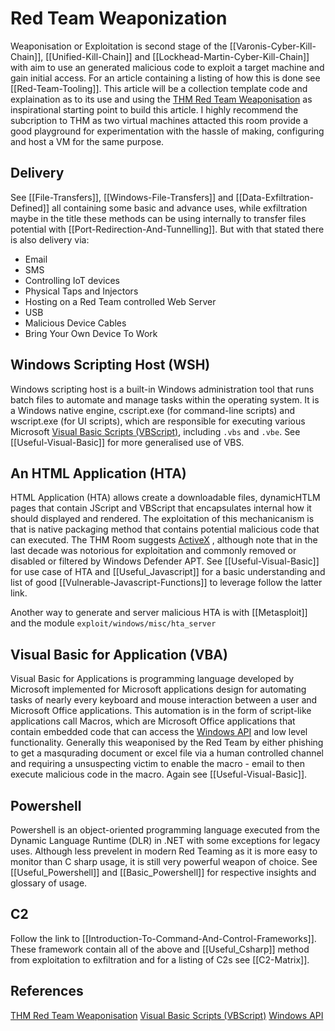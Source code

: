 # Red Team Weaponization


Weaponisation or Exploitation  is second stage of the [[Varonis-Cyber-Kill-Chain]], [[Unified-Kill-Chain]] and [[Lockhead-Martin-Cyber-Kill-Chain]] with aim to use an generated malicious code to exploit a target machine and gain initial access. For an article containing a listing of how this is done see [[Red-Team-Tooling]]. This article will be a collection template code and explaination as to its use and using the [THM Red Team Weaponisation](https://tryhackme.com/room/weaponization) as inspirational starting point to build this article. I highly recommend the subcription to THM as two virtual machines attacted this room provide a good playground for experimentation with the hassle of making, configuring and host a VM for the same purpose.  

## Delivery

See [[File-Transfers]], [[Windows-File-Transfers]] and [[Data-Exfiltration-Defined]] all containing some basic and advance uses, while exfiltration maybe in the title these methods can be using internally to transfer files potential with [[Port-Redirection-And-Tunnelling]]. But with that stated there is also delivery via:
- Email
- SMS
- Controlling IoT devices
- Physical Taps and Injectors
- Hosting on a Red Team controlled Web Server
- USB
- Malicious Device Cables
- Bring Your Own Device To Work 

## Windows Scripting Host (WSH)

Windows scripting host is a built-in Windows administration tool that runs batch files to automate and manage tasks within the operating system. It is a Windows native engine, cscript.exe (for command-line scripts) and wscript.exe (for UI scripts), which are responsible for executing various Microsoft [Visual Basic Scripts (VBScript)](https://en.wikipedia.org/wiki/VBScript), including `.vbs` and `.vbe`. See [[Useful-Visual-Basic]] for more generalised use of VBS.

## An HTML Application (HTA)

HTML Application (HTA) allows create a downloadable files,  dynamicHTLM pages that contain JScript and VBScript that encapsulates internal how it should displayed and rendered. The exploitation of this mechanicanism is that is native packaging method that contains potential malicious code that can executed.  The THM Room suggests [ActiveX](https://en.wikipedia.org/wiki/ActiveX) , although note that in the last decade was notorious for exploitation and commonly removed or disabled or filtered by Windows Defender APT. See [[Useful-Visual-Basic]] for use case of HTA and [[Useful_Javascript]] for a basic understanding and list of good [[Vulnerable-Javascript-Functions]] to leverage follow the latter link.

Another way to generate and server malicious HTA is with [[Metasploit]] and the module `exploit/windows/misc/hta_server`

## Visual Basic for Application (VBA)

Visual Basic for Applications is programming language developed by Microsoft implemented for Microsoft applications design for automating tasks of nearly every keyboard and mouse interaction between a user and Microsoft Office applications. This automation is in the form of script-like applications call Macros, which are Microsoft Office applications that contain embedded code that can access the [Windows API](https://en.wikipedia.org/wiki/Windows_API) and low level functionality. Generally this weaponised by the Red Team by either phishing to get a masqurading document or excel file via a human controlled channel and requiring a unsuspecting victim to enable the macro - email to then execute malicious code in the macro. Again see [[Useful-Visual-Basic]].

## Powershell

Powershell is an object-oriented programming language executed from the Dynamic Language Runtime (DLR) in .NET with some exceptions for legacy uses. Although less prevelent in modern Red Teaming as it is more easy to monitor than C sharp usage, it is still very powerful weapon of choice. See [[Useful_Powershell]] and [[Basic_Powershell]] for respective insights and glossary of usage.

## C2

Follow the link to [[Introduction-To-Command-And-Control-Frameworks]]. These framework contain all of the above and [[Useful_Csharp]] method from exploitation to exfiltration and for a listing of C2s see [[C2-Matrix]].


## References
[THM Red Team Weaponisation](https://tryhackme.com/room/weaponization)
[Visual Basic Scripts (VBScript)](https://en.wikipedia.org/wiki/VBScript)
[Windows API](https://en.wikipedia.org/wiki/Windows_API)